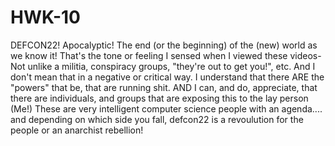 # HWK-10
DEFCON22!
 Apocalyptic! 
 The end (or the beginning) of the (new) world as we know it!
That's the tone or feeling I sensed when I viewed these videos-
Not unlike a militia, conspiracy groups, "they're out to get you!", etc.
And I don't mean that in a negative or critical way.  I understand that there ARE the "powers" that be, that are running shit.
AND I can, and do, appreciate, that there are individuals, and groups that are exposing this to the lay person (Me!)
These are very intelligent computer science people with an agenda....
and depending on which side you fall, defcon22 is a revoulution for the people or an anarchist rebellion!
